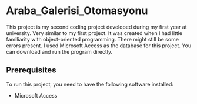 # Araba_Galerisi_Otomasyonu
This project is my second coding project developed during my first year at university. Very similar to my first project. It was created when I had little familiarity with object-oriented programming. There might still be some errors present. I used Microsoft Access as the database for this project. You can download and run the program directly.

## Prerequisites

To run this project, you need to have the following software installed:

- Microsoft Access
